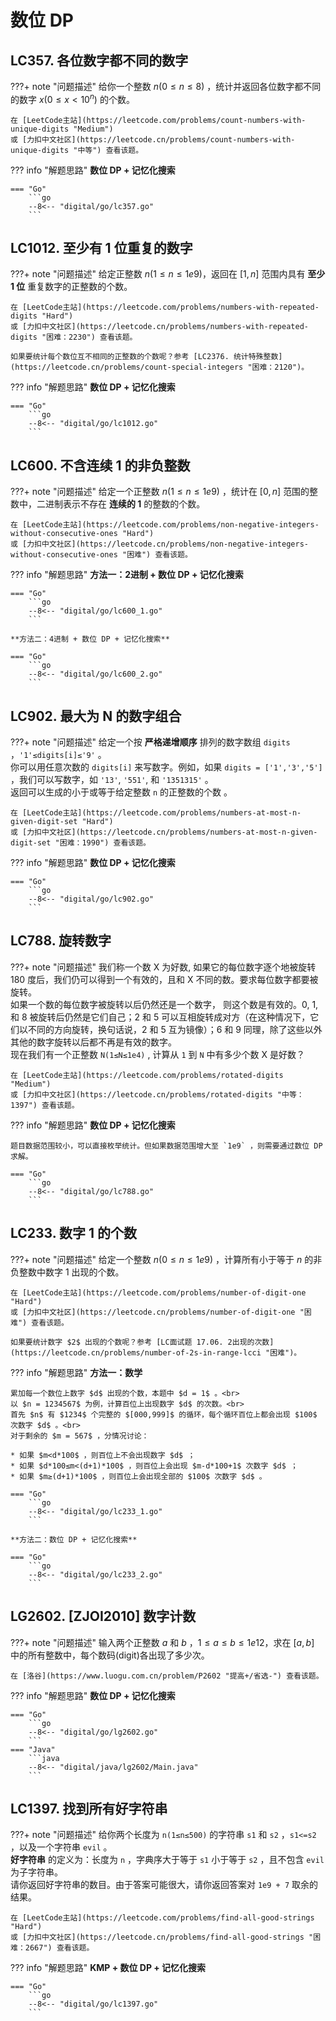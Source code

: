 # 数位 DP

## LC357. 各位数字都不同的数字

???+ note "问题描述"
    给你一个整数 $n(0≤n≤8)$ ，统计并返回各位数字都不同的数字 $x(0≤x<10^n)$ 的个数。

    在 [LeetCode主站](https://leetcode.com/problems/count-numbers-with-unique-digits "Medium")
    或 [力扣中文社区](https://leetcode.cn/problems/count-numbers-with-unique-digits "中等") 查看该题。

??? info "解题思路"
    **数位 DP + 记忆化搜索**

    === "Go"
        ```go
        --8<-- "digital/go/lc357.go"
        ```

## LC1012. 至少有 1 位重复的数字

???+ note "问题描述"
    给定正整数 $n(1≤n≤1e9)$，返回在 $[1, n]$ 范围内具有 **至少 $1$ 位** 重复数字的正整数的个数。

    在 [LeetCode主站](https://leetcode.com/problems/numbers-with-repeated-digits "Hard")
    或 [力扣中文社区](https://leetcode.cn/problems/numbers-with-repeated-digits "困难：2230") 查看该题。

    如果要统计每个数位互不相同的正整数的个数呢？参考 [LC2376. 统计特殊整数](https://leetcode.cn/problems/count-special-integers "困难：2120")。

??? info "解题思路"
    **数位 DP + 记忆化搜索**

    === "Go"
        ```go
        --8<-- "digital/go/lc1012.go"
        ```

## LC600. 不含连续 1 的非负整数

???+ note "问题描述"
    给定一个正整数 $n(1≤n≤1e9)$ ，统计在 $[0, n]$ 范围的整数中，二进制表示不存在 **连续的 $1$** 的整数的个数。

    在 [LeetCode主站](https://leetcode.com/problems/non-negative-integers-without-consecutive-ones "Hard")
    或 [力扣中文社区](https://leetcode.cn/problems/non-negative-integers-without-consecutive-ones "困难") 查看该题。

??? info "解题思路"
    **方法一：2进制 + 数位 DP + 记忆化搜索**

    === "Go"
        ```go
        --8<-- "digital/go/lc600_1.go"
        ```

    **方法二：4进制 + 数位 DP + 记忆化搜索**

    === "Go"
        ```go
        --8<-- "digital/go/lc600_2.go"
        ```

## LC902. 最大为 N 的数字组合

???+ note "问题描述"
    给定一个按 **严格递增顺序** 排列的数字数组 `digits` ，`'1'≤digits[i]≤'9'` 。<br>
    你可以用任意次数的 `digits[i]` 来写数字。例如，如果 `digits = ['1','3','5']` ，我们可以写数字，如 `'13'`, `'551'`, 和 `'1351315'` 。<br>
    返回可以生成的小于或等于给定整数 `n` 的正整数的个数 。

    在 [LeetCode主站](https://leetcode.com/problems/numbers-at-most-n-given-digit-set "Hard")
    或 [力扣中文社区](https://leetcode.cn/problems/numbers-at-most-n-given-digit-set "困难：1990") 查看该题。

??? info "解题思路"
    **数位 DP + 记忆化搜索**

    === "Go"
        ```go
        --8<-- "digital/go/lc902.go"
        ```

## LC788. 旋转数字

???+ note "问题描述"
    我们称一个数 X 为好数, 如果它的每位数字逐个地被旋转 180 度后，我们仍可以得到一个有效的，且和 X 不同的数。要求每位数字都要被旋转。<br>
    如果一个数的每位数字被旋转以后仍然还是一个数字， 则这个数是有效的。0, 1, 和 8 被旋转后仍然是它们自己；2 和 5 可以互相旋转成对方（在这种情况下，它们以不同的方向旋转，换句话说，2 和 5 互为镜像）；6 和 9 同理，除了这些以外其他的数字旋转以后都不再是有效的数字。<br>
    现在我们有一个正整数 `N(1≤N≤1e4)` , 计算从 `1` 到 `N` 中有多少个数 X 是好数？

    在 [LeetCode主站](https://leetcode.com/problems/rotated-digits "Medium")
    或 [力扣中文社区](https://leetcode.cn/problems/rotated-digits "中等：1397") 查看该题。

??? info "解题思路"
    **数位 DP + 记忆化搜索**

    题目数据范围较小，可以直接枚举统计。但如果数据范围增大至 `1e9` ，则需要通过数位 DP 求解。

    === "Go"
        ```go
        --8<-- "digital/go/lc788.go"
        ```

## LC233. 数字 1 的个数

???+ note "问题描述"
    给定一个整数 $n(0≤n≤1e9)$ ，计算所有小于等于 $n$ 的非负整数中数字 $1$ 出现的个数。

    在 [LeetCode主站](https://leetcode.com/problems/number-of-digit-one "Hard")
    或 [力扣中文社区](https://leetcode.cn/problems/number-of-digit-one "困难") 查看该题。

    如果要统计数字 $2$ 出现的个数呢？参考 [LC面试题 17.06. 2出现的次数](https://leetcode.cn/problems/number-of-2s-in-range-lcci "困难")。

??? info "解题思路"
    **方法一：数学**

    累加每一个数位上数字 $d$ 出现的个数，本题中 $d = 1$ 。<br>
    以 $n = 1234567$ 为例，计算百位上出现数字 $d$ 的次数。<br>
	首先 $n$ 有 $1234$ 个完整的 $[000,999]$ 的循环，每个循环百位上都会出现 $100$ 次数字 $d$ 。<br>
	对于剩余的 $m = 567$ ，分情况讨论：

    * 如果 $m<d*100$ ，则百位上不会出现数字 $d$ ；
	* 如果 $d*100≤m<(d+1)*100$ ，则百位上会出现 $m-d*100+1$ 次数字 $d$ ；
	* 如果 $m≥(d+1)*100$ ，则百位上会出现全部的 $100$ 次数字 $d$ 。

    === "Go"
        ```go
        --8<-- "digital/go/lc233_1.go"
        ```

    **方法二：数位 DP + 记忆化搜索**

    === "Go"
        ```go
        --8<-- "digital/go/lc233_2.go"
        ```

## LG2602. [ZJOI2010] 数字计数

???+ note "问题描述"
    输入两个正整数 $a$ 和 $b$ ，$1≤a≤b≤1e12$，求在 $[a,b]$ 中的所有整数中，每个数码(digit)各出现了多少次。

    在 [洛谷](https://www.luogu.com.cn/problem/P2602 "提高+/省选-") 查看该题。

??? info "解题思路"
    **数位 DP + 记忆化搜索**

    === "Go"
        ```go
        --8<-- "digital/go/lg2602.go"
        ```
    === "Java"
        ```java
        --8<-- "digital/java/lg2602/Main.java"
        ```

## LC1397. 找到所有好字符串

???+ note "问题描述"
    给你两个长度为 `n(1≤n≤500)` 的字符串 `s1` 和 `s2` ，`s1<=s2` ，以及一个字符串 `evil` 。<br>
    **好字符串** 的定义为：长度为 `n` ，字典序大于等于 `s1` 小于等于 `s2` ，且不包含 `evil` 为子字符串。<br>
    请你返回好字符串的数目。由于答案可能很大，请你返回答案对 `1e9 + 7` 取余的结果。

    在 [LeetCode主站](https://leetcode.com/problems/find-all-good-strings "Hard")
    或 [力扣中文社区](https://leetcode.cn/problems/find-all-good-strings "困难：2667") 查看该题。

??? info "解题思路"
    **KMP + 数位 DP + 记忆化搜索**

    === "Go"
        ```go
        --8<-- "digital/go/lc1397.go"
        ```
